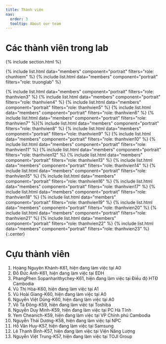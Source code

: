 ```yaml
---
title: Thành viên
nav:
  order: 3
  tooltip: About our team
---
```


# <i class="fas fa-users"></i>Các thành viên trong lab

{% include section.html %}

{%
  include list.html
  data="members"
  component="portrait"
  filters="role: chunhiem"
%}
{%
  include list.html
  data="members"
  component="portrait"
  filters="role: truonglab"
%}

<!-- {%
  include list.html
  data="members"
  component="portrait"
  filters="role: thanhvien1"
%}
{%
  include list.html
  data="members"
  component="portrait"
  filters="role: thanhvien2"
%} -->
{%
  include list.html
  data="members"
  component="portrait"
  filters="role: thanhvien3"
%}
{%
  include list.html
  data="members"
  component="portrait"
  filters="role: thanhvien4"
%}
{%
  include list.html
  data="members"
  component="portrait"
  filters="role: thanhvien5"
%}
{%
  include list.html
  data="members"
  component="portrait"
  filters="role: thanhvien6"
%}
{%
  include list.html
  data="members"
  component="portrait"
  filters="role: thanhvien7"
%}{%
  include list.html
  data="members"
  component="portrait"
  filters="role: thanhvien8"
%}
{%
  include list.html
  data="members"
  component="portrait"
  filters="role: thanhvien9"
%}
{%
  include list.html
  data="members"
  component="portrait"
  filters="role: thanhvien10"
%}
{%
  include list.html
  data="members"
  component="portrait"
  filters="role: thanhvien11"
%}
{%
  include list.html
  data="members"
  component="portrait"
  filters="role: thanhvien12"
%}
{%
  include list.html
  data="members"
  component="portrait"
  filters="role: thanhvien13"
%}
{%
  include list.html
  data="members"
  component="portrait"
  filters="role: thanhvien14"
%}
{%
  include list.html
  data="members"
  component="portrait"
  filters="role: thanhvien15"
%}
{%
  include list.html
  data="members"
  component="portrait"
  filters="role: thanhvien16"
%}
{%
  include list.html
  data="members"
  component="portrait"
  filters="role: thanhvien17"
%}
{%
  include list.html
  data="members"
  component="portrait"
  filters="role: thanhvien18"
%}
{%
  include list.html
  data="members"
  component="portrait"
  filters="role: thanhvien19"
%}
{%
  include list.html
  data="members"
  component="portrait"
  filters="role: thanhvien20"
%}
{%
  include list.html
  data="members"
  component="portrait"
  filters="role: thanhvien21"
%}
{%
  include list.html
  data="members"
  component="portrait"
  filters="role: thanhvien22"
%}
{%
  include list.html
  data="members"
  component="portrait"
  filters="role: thanhvien23"
%}
{:.center}

# <i class="fas fa-users"></i> Cựu thành viên                          
1. Hoàng Nguyên Khánh-K61, hiện đang làm việc tại A0<br>
2. Đỗ Đức Anh-K61, hiện đang làm việc tại EDH<br>
3. PhangPhen Sopanharithychey-K61, hiện đang làm việc tại Điều độ HTĐ Cambodia<br>
4. Vũ Thị Hòa-K60, hiện đang làm việc tại A1<br>
5. Vũ Hoài Giang-K60, hiện đang làm việc tại A0<br>
6. Nguyễn Việt Dũng-K60, hiện đang làm việc tại A0<br>
7. Võ Tá Đông-K59, hiện đang làm việc tại Toshiba<br>
8. Nguyễn Duy Minh-K59, hiện đang làm việc tại PC Hà Tĩnh<br>
9. Yem Cheanich-K59, hiện đang làm việc tại VP Chính phủ Cambodia<br>
10. Nguyễn Thái Dương-K58, hiện đang làm việc tại NPC<br>
11. Hồ Văn Huy-K57, hiện đang làm việc tại Samsung<br>
12. Lê Thanh Bình-K57, hiện đang làm việc tại Viện Năng Lượng<br>
13. Nguyễn Việt Trung-K57, hiện đang làm việc tại TOJI Group

